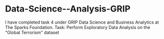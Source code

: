 # Data-Science--Analysis-GRIP
I have completed task 4 under GRIP Data Science and Business Analytics at The Sparks Foundation. Task: Perform Exploratory Data Analysis on the "Global Terrorism" dataset
